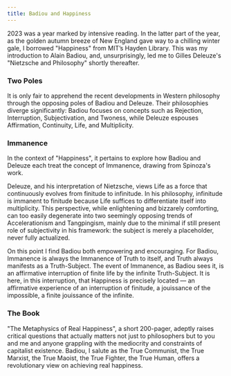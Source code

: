 ```yaml
---
title: Badiou and Happiness
---
```


2023 was a year marked by intensive reading.<!--more--> In the latter part of the year, as the golden autumn breeze of New England gave way to a chilling winter gale, I borrowed "Happiness" from MIT’s Hayden Library. This was my introduction to Alain Badiou, and, unsurprisingly, led me to Gilles Deleuze's "Nietzsche and Philosophy" shortly thereafter.

### Two Poles
It is only fair to apprehend the recent developments in Western philosophy through the opposing poles of Badiou and Deleuze. Their philosophies diverge significantly: Badiou focuses on concepts such as Rejection, Interruption, Subjectivation, and Twoness, while Deleuze espouses Affirmation, Continuity, Life, and Multiplicity.

### Immanence
In the context of "Happiness", it pertains to explore how Badiou and Deleuze each treat the concept of Immanence, drawing from Spinoza's work.

Deleuze, and his interpretation of Nietzsche, views Life as a force that continuously evolves from finitude to infinitude. In his philosophy, infinitude is immanent to finitude because Life suffices to differentiate itself into multiplicity. This perspective, while enlightening and bizzarely comforting, can too easily degenerate into two seemingly opposing trends of Accelerationism and Tangpingism, mainly due to the minimal if still present role of subjectivity in his framework: the subject is merely a placeholder, never fully actualized.

On this point I find Badiou both empowering and encouraging. For Badiou, Immanence is always the Immanence of Truth to itself, and Truth always manifests as a Truth-Subject. The event of Immanence, as Badiou sees it, is an affirmative interruption of finite life by the infinite Truth-Subject. It is here, in this interruption, that Happiness is precisely located — an affirmative experience of an interruption of finitude, a jouissance of the impossible, a finite jouissance of the infinite.

### The Book
"The Metaphysics of Real Happiness", a short 200-pager, adeptly raises critical questions that actually matters not just to philosophers but to you and me and anyone grappling with the mediocrity and constraints of capitalist existence. Badiou, I salute as the True Communist, the True Marxist, the True Maoist, the True Fighter, the True Human, offers a revolutionary view on achieving real happiness.
